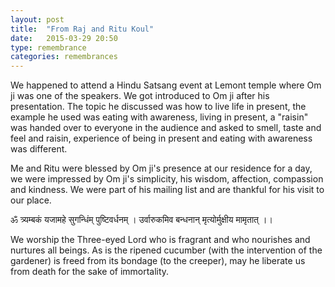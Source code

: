 ```yaml
---
layout: post
title:  "From Raj and Ritu Koul"
date:   2015-03-29 20:50
type: remembrance
categories: remembrances
---
```


We happened to attend a Hindu Satsang event at Lemont temple where Om ji was one of the speakers. We got introduced to Om ji after his presentation.  The topic he discussed was how to live life in present, the example he used was eating with awareness, living in present,  a "raisin" was handed over to everyone in the audience and asked to smell, taste and feel and raisin, experience of being in present and eating with awareness was different.

Me and Ritu were blessed by Om ji's presence at our residence for a day, we were impressed by Om ji's simplicity, his wisdom, affection, compassion and kindness.  We were part of his mailing list and are thankful for his visit to our place.

ॐ त्र्यम्बकं यजामहे सुगन्धिंम् पुष्टिवर्धनम् ।
उर्वारुकमिव बन्धनान् मृत्योर्मुक्षीय मामृतात् ।।

We worship the Three-eyed Lord who is fragrant and who nourishes and nurtures all beings. As is the ripened cucumber (with the intervention of the gardener) is freed from its bondage (to the creeper), may he liberate us from death for the sake of immortality.

